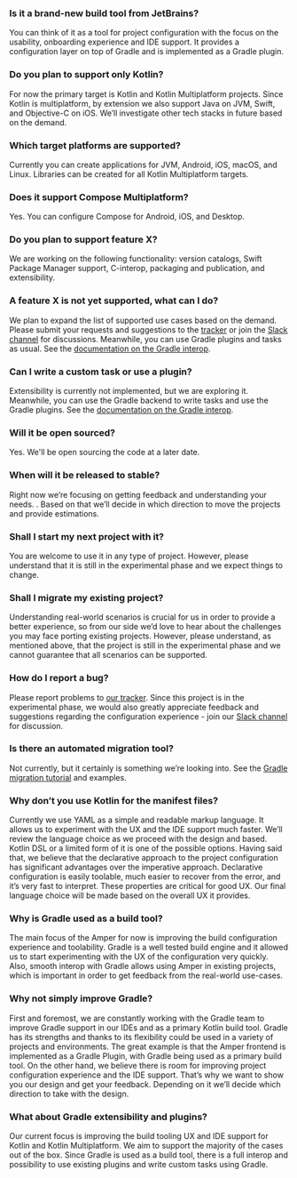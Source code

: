 
### Is it a brand-new build tool from JetBrains?
You can think of it as a tool for project configuration with the focus on the usability, onboarding experience and IDE support. It provides a configuration layer on top of Gradle and is implemented as a Gradle plugin. 

### Do you plan to support only Kotlin?
For now the primary target is Kotlin and Kotlin Multiplatform projects. Since Kotlin is multiplatform, by extension we also support Java on JVM, Swift, and Objective-C on iOS.
We’ll investigate other tech stacks in future based on the demand.

### Which target platforms are supported?
Currently you can create applications for JVM, Android, iOS, macOS, and Linux. Libraries can be created for all Kotlin Multiplatform targets.

### Does it support Compose Multiplatform?
Yes. You can configure Compose for Android, iOS, and Desktop.

### Do you plan to support feature X? 
We are working on the following functionality: version catalogs, Swift Package Manager support, C-interop, packaging and publication, and extensibility.

### A feature X is not yet supported, what can I do?
We plan to expand the list of supported use cases based on the demand. Please submit your requests and suggestions to the [tracker](https://youtrack.jetbrains.com/issues/AMPER) or join the [Slack channel](https://kotlinlang.slack.com/archives/C062WG3A7T8) for discussions.
Meanwhile, you can use Gradle plugins and tasks as usual. See the [documentation on the Gradle interop](Documentation.md#gradle-interop).

### Can I write a custom task or use a plugin?
Extensibility is currently not implemented, but we are exploring it. Meanwhile, you can use the Gradle backend to write tasks and use the Gradle plugins. See the [documentation on the Gradle interop](Documentation.md#gradle-interop).

### Will it be open sourced?
Yes. We'll be open sourcing the code at a later date.

### When will it be released to stable?
Right now we’re focusing on getting feedback and understanding your needs. . Based on that we’ll decide in which direction to move the projects and provide estimations.

### Shall I start my next project with it?
You are welcome to use it in any type of project. However, please understand that it is still in the experimental phase and we expect things to change.

### Shall I migrate my existing project?
Understanding real-world scenarios is crucial for us in order to provide a better experience, so from our side we’d love to hear about the challenges you may face porting existing projects. However, please understand, as mentioned above, that the project is still in the experimental phase and we cannot guarantee that all scenarios can be supported. 

### How do I report a bug?
Please report problems to [our tracker](https://youtrack.jetbrains.com/issues/AMPER). Since this project is in the experimental phase, 
we would also greatly appreciate feedback and suggestions regarding the configuration experience - join our [Slack channel](https://kotlinlang.slack.com/archives/C062WG3A7T8) for discussion.

### Is there an automated migration tool?
Not currently, but it certainly is something we’re looking into. See the [Gradle migration tutorial](GradleMigration.md) and examples. 

### Why don’t you use Kotlin for the manifest files?
Currently we use YAML as a simple and readable markup language. It allows us to experiment with the UX and the IDE support much faster. We’ll review the language choice as we proceed with the design and based. Kotlin DSL or a limited form of it is one of the possible options.
Having said that, we believe that the declarative approach to the project configuration has significant advantages over the imperative approach. Declarative configuration is easily toolable, much easier to recover from the error, and it’s very fast to interpret. These properties are critical for good UX. 
Our final language choice will be made based on the overall UX it provides.

### Why is Gradle used as a build tool?
The main focus of the Amper for now is improving the build configuration experience and toolability. Gradle is a well tested build engine and it  allowed us to start experimenting with the UX of the configuration very quickly. Also, smooth interop with Gradle allows using Amper in existing projects, which is important in order to get feedback from the real-world use-cases.

### Why not simply improve Gradle?
First and foremost, we are constantly working with the Gradle team to improve Gradle support in our IDEs and as a primary Kotlin build tool.
Gradle has its strengths and thanks to its flexibility could be used in a variety of  projects and environments. The great example is that the Amper frontend is implemented as a Gradle Plugin, with Gradle being used as a primary build tool.
On the other hand, we believe there is room for improving project configuration experience and the IDE support. That’s why we want to show you our design and get your feedback. Depending on it we’ll decide which direction to take with the design.

### What about Gradle extensibility and plugins?
Our current focus is improving the build tooling UX and IDE support for Kotlin and Kotlin Multiplatform. We aim to support the majority of the cases out of the box.
Since Gradle is used as a build tool, there is a full interop and possibility to use existing plugins and write custom tasks using Gradle. 
